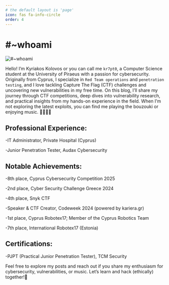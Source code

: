 ```yaml
---
# the default layout is 'page'
icon: fas fa-info-circle
order: 4
---
```


# #~whoami

![#~whoami](https://scontent.fpfo1-1.fna.fbcdn.net/v/t39.30808-1/280827907_1014102169472030_3217345246924434988_n.jpg?stp=dst-jpg_s200x200_tt6&_nc_cat=110&ccb=1-7&_nc_sid=e99d92&_nc_ohc=eNcFDYvJze0Q7kNvwFaQex4&_nc_oc=AdlgvotQrEMgsczg0N5XX_yZBvRRh0IdKc5modGOa4NfrPlon7nB8kzOyZWXA8mTrAiHMRSoWwGC7J3i8oZftJzL&_nc_zt=24&_nc_ht=scontent.fpfo1-1.fna&_nc_gid=UWJc8I_hwlEL5ct8wLlq2Q&oh=00_AfRCYjSe5uRyzQX7rJC5_L8LNBHkaJEy_4L3rJxTp6w-4g&oe=687DB75D)

Hello! I’m Kyriakos Kolovos or you can call me `kr7pt0`, a Computer Science student at the University of Piraeus with a passion for cybersecurity. Originally from Cyprus, I specialize in `Red Team operations` and `penetration testing`, and I love tackling Capture The Flag (CTF) challenges and uncovering new vulnerabilities in my free time.
On this blog, I’ll share my journey through CTF competitions, deep dives into vulnerability research, and practical insights from my hands-on experience in the field.
When I’m not exploring the latest exploits, you can find me playing the bouzouki or enjoying music. 👨‍💻🔐🤖






## Professional Experience:

-IT Administrator, Private Hospital (Cyprus)

-Junior Penetration Tester, Audax Cybersecurity






## Notable Achievements:

-8th place, Cyprus Cybersecurity Competition 2025

-2nd place, Cyber Security Challenge Greece 2024

-4th place, Snyk CTF

-Speaker & CTF Creator, Codeweek 2024 (powered by kariera.gr)

-1st place, Cyprus Robotex17; Member of the Cyprus Robotics Team

-7th place, International Robotex17 (Estonia)






## Certifications:

-PJPT (Practical Junior Penetration Tester), TCM Security






Feel free to explore my posts and reach out if you share my enthusiasm for cybersecurity, vulnerabilities, or music. Let’s learn and hack (ethically) together!🥷
